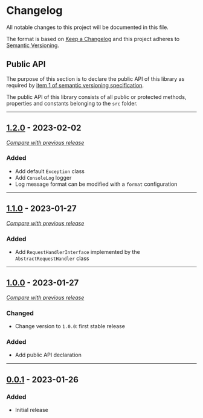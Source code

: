 # Changelog
All notable changes to this project will be documented in this file.

The format is based on [Keep a Changelog](https://keepachangelog.com/en/)
and this project adheres to [Semantic Versioning](https://semver.org/spec/v2.0.0.html).

## Public API

The purpose of this section is to declare the public API of this library as required by  [item 1 of semantic versioning specification](https://semver.org/spec/v2.0.0.html#spec-item-1).

The public API of this library consists of all public or protected methods, properties and constants belonging to the `src` folder.

---

## [1.2.0](https://github.com/crowdsecurity/php-common/releases/tag/v1.2.0) - 2023-02-02
[_Compare with previous release_](https://github.com/crowdsecurity/php-common/compare/v1.1.0...v1.2.0)


### Added

- Add default `Exception` class
- Add `ConsoleLog` logger
- Log message format can be modified with a `format` configuration

---

## [1.1.0](https://github.com/crowdsecurity/php-common/releases/tag/v1.1.0) - 2023-01-27
[_Compare with previous release_](https://github.com/crowdsecurity/php-common/compare/v1.0.0...v1.1.0)


### Added

- Add `RequestHandlerInterface` implemented by the `AbstractRequestHandler` class 

---

## [1.0.0](https://github.com/crowdsecurity/php-common/releases/tag/v1.0.0) - 2023-01-27
[_Compare with previous release_](https://github.com/crowdsecurity/php-common/compare/v0.0.1...v1.0.0)

### Changed

- Change version to `1.0.0`: first stable release

### Added

- Add public API declaration

---


## [0.0.1](https://github.com/crowdsecurity/php-common/releases/tag/v0.0.1) - 2023-01-26
### Added
- Initial release
